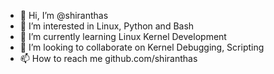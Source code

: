 - 👋 Hi, I’m @shiranthas
- 👀 I’m interested in Linux, Python and Bash
- 🌱 I’m currently learning Linux Kernel Development
- 💞️ I’m looking to collaborate on Kernel Debugging, Scripting
- 📫 How to reach me github.com/shiranthas

<!---
shiranthas/shiranthas is a ✨ special ✨ repository because its `README.md` (this file) appears on your GitHub profile.
You can click the Preview link to take a look at your changes.
--->

